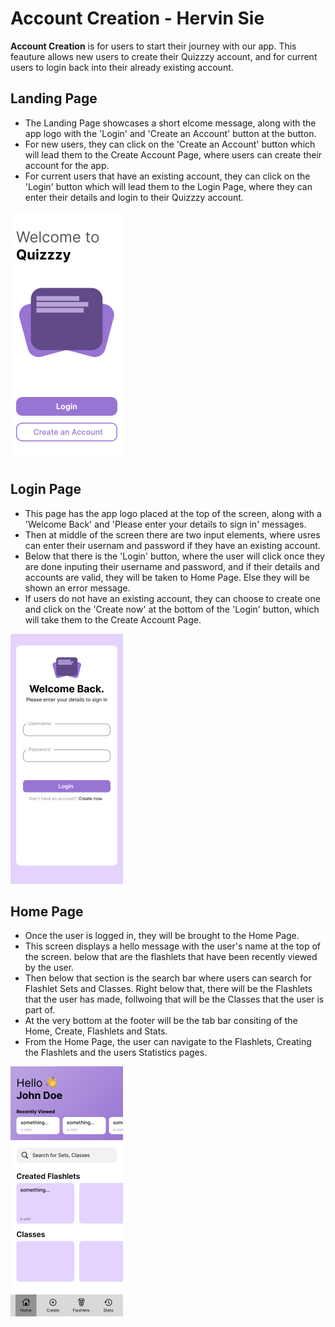 # Account Creation - Hervin Sie

**Account Creation** is for users to start their journey with our app. This feauture allows new users to create their Quizzzy account, and for current users to login back into their already existing account.

## Landing Page

- The Landing Page showcases a short elcome message, along with the app logo with the 'Login' and 'Create an Account' button at the button.
- For new users, they can click on the 'Create an Account' button which will lead them to the Create Account Page, where users can create their account for the app.
- For current users that have an existing account, they can click on the 'Login' button which will lead them to the Login Page, where they can enter their details and login to their Quizzzy account.
<img height="400" alt="image" src="https://github.com/Ethan-Chew/MAD24_P01_Team2/blob/main/images/Landing%20Page.png">

## Login Page

- This page has the app logo placed at the top of the screen, along with a 'Welcome Back' and 'Please enter your details to sign in' messages.
- Then at middle of the screen there are two input elements, where usres can enter their usernam and password if they have an existing account.
- Below that there is the 'Login' button, where the user will click once they are done inputing their username and password, and if their details and accounts are valid, they will be taken to Home Page. Else they will be shown an error message.
- If users do not have an existing account, they can choose to create one and click on the 'Create now' at the bottom of the 'Login' button, which will take them to the Create Account Page.
<img height="400" alt="image" src="https://github.com/Ethan-Chew/MAD24_P01_Team2/blob/main/images/Login%20Page.png">

## Home Page

- Once the user is logged in, they will be brought to the Home Page.
- This screen displays a hello message with the user's name at the top of the screen. below that are the flashlets that have been recently viewed by the user.
- Then below that section is the search bar where users can search for Flashlet Sets and Classes. Right below that, there will be the Flashlets that the user has made, follwoing that will be the Classes that the user is part of.
- At the very bottom at the footer will be the tab bar consiting of the Home, Create, Flashlets and Stats.
- From the Home Page, the user can navigate to the Flashlets, Creating the Flashlets and the users Statistics pages.
<img height="400" alt="image" src="https://github.com/Ethan-Chew/MAD24_P01_Team2/blob/main/images/Home%20Page.png">

## 
